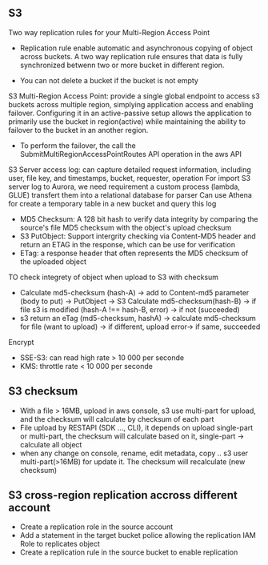 ## S3
Two way replication rules for your Multi-Region Access Point
- Replication rule enable automatic and asynchronous copying of object across buckets. A two way replication rule ensures that data is fully synchronized betwenn two or more bucket in different region.

- You can not delete a bucket if the bucket is not empty

S3 Multi-Region Access Point: provide a single global endpoint to access s3 buckets across multiple region, simplying application access and enabling failover. Configuring it in an active-passive setup allows the application to primarily use the bucket in region(active) while maintaining the ability to failover to the bucket in an another region.
- To perform the failover, the call the SubmitMultiRegionAccessPointRoutes API operation in the aws API


S3 Server access log: can capture detailed request information, including user, file key, and timestamps, bucket, requester, operation
For import S3 server log to Aurora, we need requirement a custom process (lambda, GLUE) transfert them into a relational database for parser
Can use Athena for create a temporary table in a new bucket and query this log

- MD5 Checksum: A 128 bit hash to verify data integrity by comparing the source's file MD5 checksum with the object's upload checksum
- S3 PutObject: Support intergrity checking via Content-MD5 header and return an ETAG in the response, which can be use for verification
- ETag: a response header that often represents the MD5 checksum of the uploaded object

TO check integrety of object when upload to S3 with checksum
- Calculate md5-checksum (hash-A) -> add to Content-md5 parameter (body to put) -> PutObject -> S3 Calculate md5-checksum(hash-B) -> if file s3 is modified (hash-A !== hash-B, error) -> if not (succeeded)
- s3 return an eTag (md5-checksum, hashA) -> calculate md5-checksum for file (want to upload) -> if different, upload error-> if same, succeeded


Encrypt 
- SSE-S3: can read high rate > 10 000 per seconde
- KMS: throttle rate < 10 000 per seconde

## S3 checksum
- With a file > 16MB, upload in aws console, s3 use multi-part for upload, and the checksum will calculate by checksum of each part
- File upload by RESTAPI (SDK ..., CLI), it depends on upload single-part or multi-part, the checksum will calculate based on it, single-part -> calculate all object
- when any change on console, rename, edit metadata, copy .. s3 user multi-part(>16MB) for update it. The checksum will recalculate (new checksum)

## S3 cross-region replication accross different account
- Create a replication role in the source account
- Add a statement in the target bucket police allowing the replication IAM Role to replicates object
- Create a replication rule in the source bucket to enable replication
